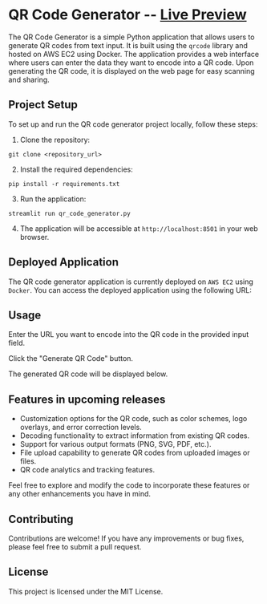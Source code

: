 # QR Code Generator  --  [Live Preview](http://3.137.184.103:8501/)
The QR Code Generator is a simple Python application that allows users to generate QR codes from text input. It is built using the `qrcode` library and hosted on AWS EC2 using Docker. The application provides a web interface where users can enter the data they want to encode into a QR code. Upon generating the QR code, it is displayed on the web page for easy scanning and sharing.
## Project Setup

To set up and run the QR code generator project locally, follow these steps:

1. Clone the repository:
```
git clone <repository_url>
```
2. Install the required dependencies:
```
pip install -r requirements.txt
```

3. Run the application:
```
streamlit run qr_code_generator.py
```

4. The application will be accessible at `http://localhost:8501` in your web browser.

## Deployed Application

The QR code generator application is currently deployed on `AWS EC2` using `Docker`. You can access the deployed application using the following URL:


## Usage
Enter the URL you want to encode into the QR code in the provided input field.

Click the "Generate QR Code" button.

The generated QR code will be displayed below.

## Features in upcoming releases
* Customization options for the QR code, such as color schemes, logo overlays, and error correction levels.
* Decoding functionality to extract information from existing QR codes.
* Support for various output formats (PNG, SVG, PDF, etc.).
* File upload capability to generate QR codes from uploaded images or files.
* QR code analytics and tracking features.

Feel free to explore and modify the code to incorporate these features or any other enhancements you have in mind.

## Contributing
Contributions are welcome! If you have any improvements or bug fixes, please feel free to submit a pull request.

## License
This project is licensed under the MIT License.


